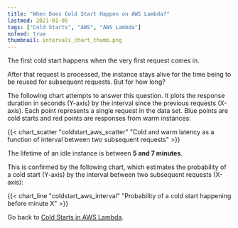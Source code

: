 ```yaml
---
title: "When Does Cold Start Happen on AWS Lambda?"
lastmod: 2021-01-05
tags: ["Cold Starts", "AWS", "AWS Lambda"]
nofeed: true
thumbnail: intervals_chart_thumb.png
---
```


The first cold start happens when the very first request comes in.

After that request is processed, the instance stays alive for the time being to be reused for subsequent requests. But for how long?

The following chart attempts to answer this question. It plots the response duration in seconds (Y-axis) by the interval since the previous requests (X-axis). Each point represents a single request in the data set. Blue points are cold starts and red points are responses from warm instances:

{{< chart_scatter
    "coldstart_aws_scatter"
    "Cold and warm latency as a function of interval between two subsequent requests" >}}

The lifetime of an idle instance is between **5 and 7 minutes**.

This is confirmed by the following chart, which estimates the probability of a cold start (Y-axis) by the interval between two subsequent requests (X-axis):

{{< chart_line
    "coldstart_aws_interval"
    "Probability of a cold start happening before minute X" >}}

Go back to [Cold Starts in AWS Lambda](/serverless/coldstarts/aws/).
